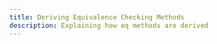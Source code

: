 ```yaml
---
title: Deriving Equivalence Checking Methods
description: Explaining how eq methods are derived
---
```

